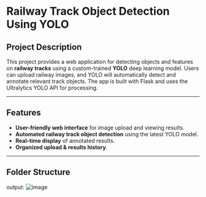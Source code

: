 # Railway Track Object Detection Using YOLO

## Project Description

This project provides a web application for detecting objects and features on **railway tracks** using a custom-trained **YOLO** deep learning model. Users can upload railway images, and YOLO will automatically detect and annotate relevant track objects. The app is built with Flask and uses the Ultralytics YOLO API for processing.

---

## Features

- **User-friendly web interface** for image upload and viewing results.
- **Automated railway track object detection** using the latest YOLO model.
- **Real-time display** of annotated results.
- **Organized upload & results history**.

---

## Folder Structure

output:
![image](https://github.com/user-attachments/assets/9a0d000a-01e7-455c-95e3-b64c248458be)
